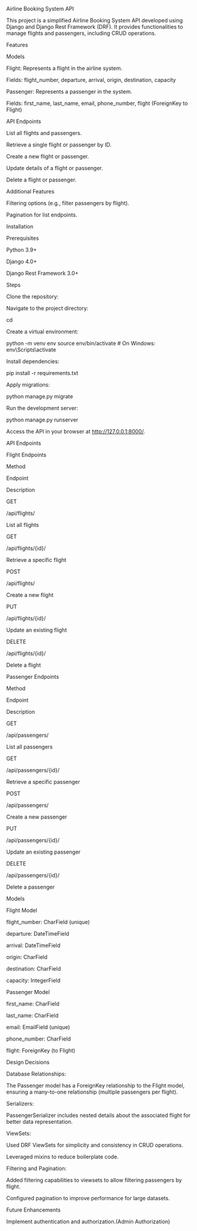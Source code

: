 Airline Booking System API

This project is a simplified Airline Booking System API developed using Django and Django Rest Framework (DRF). It provides functionalities to manage flights and passengers, including CRUD operations.

Features

Models

Flight: Represents a flight in the airline system.

Fields: flight_number, departure, arrival, origin, destination, capacity

Passenger: Represents a passenger in the system.

Fields: first_name, last_name, email, phone_number, flight (ForeignKey to Flight)

API Endpoints

List all flights and passengers.

Retrieve a single flight or passenger by ID.

Create a new flight or passenger.

Update details of a flight or passenger.

Delete a flight or passenger.

Additional Features

Filtering options (e.g., filter passengers by flight).

Pagination for list endpoints.

Installation

Prerequisites

Python 3.9+

Django 4.0+

Django Rest Framework 3.0+

Steps

Clone the repository:


Navigate to the project directory:

cd 

Create a virtual environment:

python -m venv env
source env/bin/activate  # On Windows: env\Scripts\activate

Install dependencies:

pip install -r requirements.txt

Apply migrations:

python manage.py migrate

Run the development server:

python manage.py runserver

Access the API in your browser at http://127.0.0.1:8000/.

API Endpoints

Flight Endpoints

Method

Endpoint

Description

GET

/api/flights/

List all flights

GET

/api/flights/{id}/

Retrieve a specific flight

POST

/api/flights/

Create a new flight

PUT

/api/flights/{id}/

Update an existing flight

DELETE

/api/flights/{id}/

Delete a flight

Passenger Endpoints

Method

Endpoint

Description

GET

/api/passengers/

List all passengers

GET

/api/passengers/{id}/

Retrieve a specific passenger

POST

/api/passengers/

Create a new passenger

PUT

/api/passengers/{id}/

Update an existing passenger

DELETE

/api/passengers/{id}/

Delete a passenger

Models

Flight Model

flight_number: CharField (unique)

departure: DateTimeField

arrival: DateTimeField

origin: CharField

destination: CharField

capacity: IntegerField

Passenger Model

first_name: CharField

last_name: CharField

email: EmailField (unique)

phone_number: CharField

flight: ForeignKey (to Flight)

Design Decisions

Database Relationships:

The Passenger model has a ForeignKey relationship to the Flight model, ensuring a many-to-one relationship (multiple passengers per flight).

Serializers:

PassengerSerializer includes nested details about the associated flight for better data representation.

ViewSets:

Used DRF ViewSets for simplicity and consistency in CRUD operations.

Leveraged mixins to reduce boilerplate code.

Filtering and Pagination:

Added filtering capabilities to viewsets to allow filtering passengers by flight.

Configured pagination to improve performance for large datasets.

Future Enhancements

Implement authentication and authorization.(Admin Authorization)

